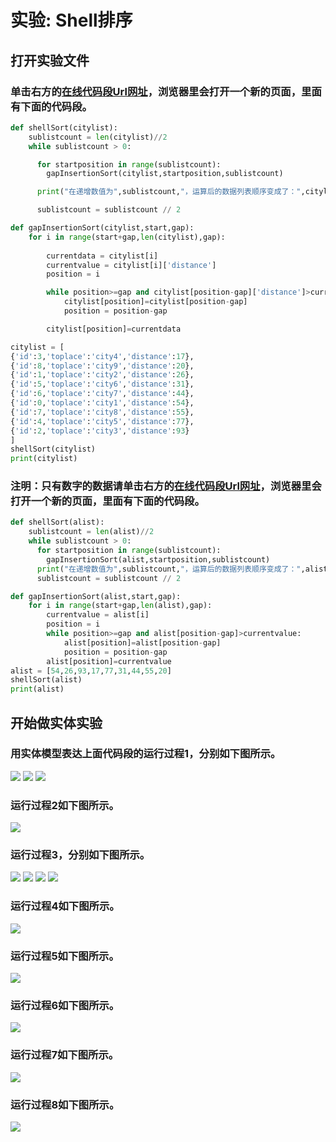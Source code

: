 # 实验: Shell排序

## 打开实验文件

### 单击右方的[在线代码段Url网址](http://www.pythontutor.com/visualize.html#code=def%20shellSort%28citylist%29%3A%0A%20%20%20%20sublistcount%20%3D%20len%28citylist%29//2%0A%20%20%20%20while%20sublistcount%20%3E%200%3A%0A%0A%20%20%20%20%20%20for%20startposition%20in%20range%28sublistcount%29%3A%0A%20%20%20%20%20%20%20%20gapInsertionSort%28citylist,startposition,sublistcount%29%0A%0A%20%20%20%20%20%20print%28%22%E5%9C%A8%E9%80%92%E5%A2%9E%E6%95%B0%E5%80%BC%E4%B8%BA%22,sublistcount,%22%EF%BC%8C%E8%BF%90%E7%AE%97%E5%90%8E%E7%9A%84%E6%95%B0%E6%8D%AE%E5%88%97%E8%A1%A8%E9%A1%BA%E5%BA%8F%E5%8F%98%E6%88%90%E4%BA%86%EF%BC%9A%22,citylist%29%0A%0A%20%20%20%20%20%20sublistcount%20%3D%20sublistcount%20//%202%0A%0Adef%20gapInsertionSort%28citylist,start,gap%29%3A%0A%20%20%20%20for%20i%20in%20range%28start%2Bgap,len%28citylist%29,gap%29%3A%0A%20%20%20%20%20%20%20%20%0A%20%20%20%20%20%20%20%20currentdata%20%3D%20citylist%5Bi%5D%20%20%20%0A%20%20%20%20%20%20%20%20currentvalue%20%3D%20citylist%5Bi%5D%5B'distance'%5D%0A%20%20%20%20%20%20%20%20position%20%3D%20i%0A%0A%20%20%20%20%20%20%20%20while%20position%3E%3Dgap%20and%20citylist%5Bposition-gap%5D%5B'distance'%5D%3Ecurrentvalue%3A%0A%20%20%20%20%20%20%20%20%20%20%20%20citylist%5Bposition%5D%3Dcitylist%5Bposition-gap%5D%0A%20%20%20%20%20%20%20%20%20%20%20%20position%20%3D%20position-gap%0A%0A%20%20%20%20%20%20%20%20citylist%5Bposition%5D%3Dcurrentdata%0A%0Acitylist%20%3D%20%5B%0A%7B'id'%3A3,'toplace'%3A'city4','distance'%3A17%7D,%0A%7B'id'%3A8,'toplace'%3A'city9','distance'%3A20%7D,%0A%7B'id'%3A1,'toplace'%3A'city2','distance'%3A26%7D,%0A%7B'id'%3A5,'toplace'%3A'city6','distance'%3A31%7D,%0A%7B'id'%3A6,'toplace'%3A'city7','distance'%3A44%7D,%0A%7B'id'%3A0,'toplace'%3A'city1','distance'%3A54%7D,%0A%7B'id'%3A7,'toplace'%3A'city8','distance'%3A55%7D,%0A%7B'id'%3A4,'toplace'%3A'city5','distance'%3A77%7D,%0A%7B'id'%3A2,'toplace'%3A'city3','distance'%3A93%7D%0A%5D%0AshellSort%28citylist%29%0Aprint%28citylist%29&cumulative=false&heapPrimitives=nevernest&mode=edit&origin=opt-frontend.js&py=py3anaconda&rawInputLstJSON=%5B%5D&textReferences=false)，浏览器里会打开一个新的页面，里面有下面的代码段。

```python
def shellSort(citylist):
    sublistcount = len(citylist)//2
    while sublistcount > 0:

      for startposition in range(sublistcount):
        gapInsertionSort(citylist,startposition,sublistcount)

      print("在递增数值为",sublistcount,"，运算后的数据列表顺序变成了：",citylist)

      sublistcount = sublistcount // 2

def gapInsertionSort(citylist,start,gap):
    for i in range(start+gap,len(citylist),gap):
        
        currentdata = citylist[i]   
        currentvalue = citylist[i]['distance']
        position = i

        while position>=gap and citylist[position-gap]['distance']>currentvalue:
            citylist[position]=citylist[position-gap]
            position = position-gap

        citylist[position]=currentdata

citylist = [
{'id':3,'toplace':'city4','distance':17},
{'id':8,'toplace':'city9','distance':20},
{'id':1,'toplace':'city2','distance':26},
{'id':5,'toplace':'city6','distance':31},
{'id':6,'toplace':'city7','distance':44},
{'id':0,'toplace':'city1','distance':54},
{'id':7,'toplace':'city8','distance':55},
{'id':4,'toplace':'city5','distance':77},
{'id':2,'toplace':'city3','distance':93}
]
shellSort(citylist)
print(citylist)
```

### 注明：只有数字的数据请单击右方的[在线代码段Url网址](http://www.pythontutor.com/visualize.html#code=def%20shellSort%28alist%29%3A%0A%20%20%20%20sublistcount%20%3D%20len%28alist%29//2%0A%20%20%20%20while%20sublistcount%20%3E%200%3A%0A%20%20%20%20%20%20for%20startposition%20in%20range%28sublistcount%29%3A%0A%20%20%20%20%20%20%20%20gapInsertionSort%28alist,startposition,sublistcount%29%0A%20%20%20%20%20%20print%28%22%E5%9C%A8%E9%80%92%E5%A2%9E%E6%95%B0%E5%80%BC%E4%B8%BA%22,sublistcount,%22%EF%BC%8C%E8%BF%90%E7%AE%97%E5%90%8E%E7%9A%84%E6%95%B0%E6%8D%AE%E5%88%97%E8%A1%A8%E9%A1%BA%E5%BA%8F%E5%8F%98%E6%88%90%E4%BA%86%EF%BC%9A%22,alist%29%0A%20%20%20%20%20%20sublistcount%20%3D%20sublistcount%20//%202%0A%0Adef%20gapInsertionSort%28alist,start,gap%29%3A%0A%20%20%20%20for%20i%20in%20range%28start%2Bgap,len%28alist%29,gap%29%3A%0A%20%20%20%20%20%20%20%20currentvalue%20%3D%20alist%5Bi%5D%0A%20%20%20%20%20%20%20%20position%20%3D%20i%0A%20%20%20%20%20%20%20%20while%20position%3E%3Dgap%20and%20alist%5Bposition-gap%5D%3Ecurrentvalue%3A%0A%20%20%20%20%20%20%20%20%20%20%20%20alist%5Bposition%5D%3Dalist%5Bposition-gap%5D%0A%20%20%20%20%20%20%20%20%20%20%20%20position%20%3D%20position-gap%0A%20%20%20%20%20%20%20%20alist%5Bposition%5D%3Dcurrentvalue%0Aalist%20%3D%20%5B54,26,93,17,77,31,44,55,20%5D%0AshellSort%28alist%29%0Aprint%28alist%29&cumulative=false&heapPrimitives=nevernest&mode=edit&origin=opt-frontend.js&py=py3anaconda&rawInputLstJSON=%5B%5D&textReferences=false)，浏览器里会打开一个新的页面，里面有下面的代码段。

```python
def shellSort(alist):
    sublistcount = len(alist)//2
    while sublistcount > 0:
      for startposition in range(sublistcount):
        gapInsertionSort(alist,startposition,sublistcount)
      print("在递增数值为",sublistcount,"，运算后的数据列表顺序变成了：",alist)
      sublistcount = sublistcount // 2

def gapInsertionSort(alist,start,gap):
    for i in range(start+gap,len(alist),gap):
        currentvalue = alist[i]
        position = i
        while position>=gap and alist[position-gap]>currentvalue:
            alist[position]=alist[position-gap]
            position = position-gap
        alist[position]=currentvalue
alist = [54,26,93,17,77,31,44,55,20]
shellSort(alist)
print(alist)
```

## 开始做实体实验

### 用实体模型表达上面代码段的运行过程1，分别如下图所示。

![](/images/章5-理解基本的算法/Shell排序/00.jpg)
![](/images/章5-理解基本的算法/Shell排序/0.jpg)
![](/images/章5-理解基本的算法/Shell排序/1a1.jpg)

### 运行过程2如下图所示。

![](/images/章5-理解基本的算法/Shell排序/2a1.jpg)

### 运行过程3，分别如下图所示。

![](/images/章5-理解基本的算法/Shell排序/3a1.jpg)
![](/images/章5-理解基本的算法/Shell排序/3a2.jpg)
![](/images/章5-理解基本的算法/Shell排序/3a3.jpg)
![](/images/章5-理解基本的算法/Shell排序/3a4.jpg)

### 运行过程4如下图所示。

![](/images/章5-理解基本的算法/Shell排序/4a1.jpg)

### 运行过程5如下图所示。

![](/images/章5-理解基本的算法/Shell排序/5a1.jpg)

### 运行过程6如下图所示。

![](/images/章5-理解基本的算法/Shell排序/6a1.jpg)

### 运行过程7如下图所示。

![](/images/章5-理解基本的算法/Shell排序/7a1.jpg)

### 运行过程8如下图所示。

![](/images/章5-理解基本的算法/Shell排序/8a1.jpg)

